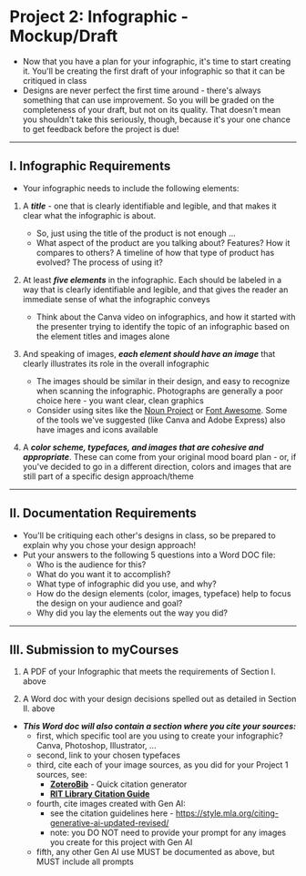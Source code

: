# Project 2: Infographic - Mockup/Draft

- Now that you have a plan for your infographic, it's time to start creating it. You'll be creating the first draft of your infographic so that it can be critiqued in class
- Designs are never perfect the first time around - there's always something that can use improvement. So you will be graded on the completeness of your draft, but not on its quality. That doesn't mean you shouldn't take this seriously, though, because it's your one chance to get feedback before the project is due!

---

## I. Infographic Requirements
- Your infographic needs to include the following elements:

1) A ***title*** - one that is clearly identifiable and legible, and that makes it clear what the infographic is about.

    - So, just using the title of the product is not enough ...
    - What aspect of the product are you talking about? Features? How it compares to others? A timeline of how that type of product has evolved? The process of using it?

2) At least ***five elements*** in the infographic. Each should be labeled in a way that is clearly identifiable and legible, and that gives the reader an immediate sense of what the infographic conveys

    - Think about the Canva video on infographics, and how it started with the presenter trying to identify the topic of an infographic based on the element titles and images alone

3) And speaking of images, ***each element should have an image*** that clearly illustrates its role in the overall infographic
    - The images should be similar in their design, and easy to recognize when scanning the infographic. Photographs are generally a poor choice here - you want clear, clean graphics
    - Consider using sites like the [Noun Project](https://thenounproject.com/) or [Font Awesome](https://fontawesome.com). Some of the tools we've suggested (like Canva and Adobe Express) also have images and icons available

4) A ***color scheme, typefaces, and images that are cohesive and appropriate***. These can come from your original mood board plan - or, if you've decided to go in a different direction, colors and images that are still part of a specific design approach/theme

---

## II. Documentation Requirements

- You'll be critiquing each other's designs in class, so be prepared to explain why you chose your design approach!
- Put your answers to the following 5 questions into a Word DOC file:
  - Who is the audience for this?
  - What do you want it to accomplish?
  - What type of infographic did you use, and why?
  - How do the design elements (color, images, typeface) help to focus the design on your audience and goal?
  - Why did you lay the elements out the way you did?

 ---
 
## III. Submission to myCourses

1) A PDF of your Infographic that meets the requirements of Section I. above

2) A Word doc with your design decisions spelled out as detailed in Section II. above

- ***This Word doc will also contain a section where you cite your sources:***
  - first, which specific tool are you using to create your infographic? Canva, Photoshop, Illustrator, ...
  - second, link to your chosen typefaces
  - third, cite each of your image sources, as you did for your Project 1 sources, see:
    - [**ZoteroBib**](https://zbib.org/) - Quick citation generator
    - [**RIT Library Citation Guide**](https://infoguides.rit.edu/citation)
  - fourth, cite images created with Gen AI:
    - see the citation guidelines here - https://style.mla.org/citing-generative-ai-updated-revised/
    - note: you DO NOT need to provide your prompt for any images you create for this project with Gen AI
  - fifth, any other Gen AI use MUST be documented as above, but MUST include all prompts


